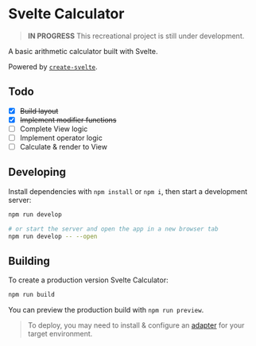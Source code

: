# Svelte Calculator

> **IN PROGRESS** This recreational project is still under development.

A basic arithmetic calculator built with Svelte.

Powered by [`create-svelte`](https://github.com/sveltejs/kit/tree/master/packages/create-svelte).

## Todo
- [x] ~~Build layout~~
- [x] ~~Implement modifier functions~~
- [ ] Complete View logic
- [ ] Implement operator logic
- [ ] Calculate & render to View

## Developing

Install dependencies with `npm install` or `npm i`, then start a development server:

```bash
npm run develop

# or start the server and open the app in a new browser tab
npm run develop -- --open
```

## Building

To create a production version Svelte Calculator:

```bash
npm run build
```

You can preview the production build with `npm run preview`.

> To deploy, you may need to install & configure an [adapter](https://kit.svelte.dev/docs/adapters) for your target environment.

